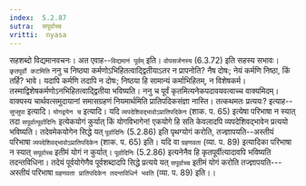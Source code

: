 ```yaml
---
index:  5.2.87
sutra:  सपूर्वाच्च
vritti:  nyasa
---
```


सहशब्दो विद्यमानवचनः। अत एवाह--`विद्यमानं पूर्वम्` इति। `वोपसर्जनस्य` (6.3.72) इति सहस्य सभावः। `कृतपूर्वो कटमिति` ननु च निष्ठ्या कर्मणोऽभिहितत्वाद्द्वितीयाऽतर न प्रापनोति? नैष दोषः; नेयं कर्मणि निष्ठा, किं तर्हि? भावे। यदापि कर्मणि तदापि न दोषः; निष्ठया हि सामान्यं कर्माभिहितम्, न विशेषकर्म। तस्माद्विशेषकर्मणोऽनभिहितत्वाद्द्वितीया भविष्यति। ननु च पूर्वं कृतमित्यनेकपदावयवत्वाच्च वाक्यमिदम्। वाक्यस्य चार्थवत्समुदायानां समासग्रहणं नियमार्थमिति प्रातिपदिकसंज्ञा नास्ति। तत्कथमतः प्रत्ययः? इत्याह--`सुप्सुपा` इत्यादि।
`योगद्वयेन च` इत्यादि। यदि `व्यपदेशिवद्भावोऽप्रातिपदिकेन` (शाक. प. 65) इत्येषा परिभाषा न स्यात् तदा `सपूर्वात्पूर्वादिनिः` इत्येकयोगं कुर्यात् किं योगविभागेन! एकयोगे हि सति केवलादपि व्यपदेशिवद्भावेन प्रत्ययो भविष्यति। तदेवमेकयोगेन सिद्धे यत् `पूर्वादिनिः` (5.2.86) इति पृथग्योगं करोति, तज्ज्ञापयति--अस्तीयं परिभाषा `व्यपदेशिवद्भावोऽप्रातिपदिकेन` (शाक. प. 65) इति। यदि वा `ग्रहणवता` (व्या. प. 89) इत्यादिका परिभाषा न स्यात् `सपूर्वाच्च` इतीमं योगं न कुर्यात्। `पूर्वादिनिः` (5.2.86) इत्यनेनैव हि कृतपूर्वीत्यादावपि भविष्यति तदन्तविधिना। तदेयं पूर्वयोगेणैव पूर्वशब्दादपि सिद्धे प्रत्यये यत् `सपूर्वाच्च` इतीमं योगं करोति तज्ज्ञापयति---अस्तीयं परिभाषा `ग्रहणवता प्रातिपदिकेन तदन्तविधिर्न भवति` (व्या. प. 89) इति।।

